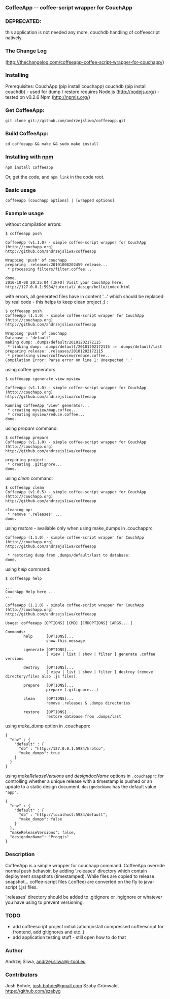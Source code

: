 ### CoffeeApp -- coffee-script wrapper for CouchApp

### DEPRECATED:
this application is not needed any more, couchdb handling of coffeescript natively.

### The Change Log
(http://thechangelog.com/coffeeapp-coffee-script-wrapper-for-couchapp/)

### Installing

Prerequisites:
    CouchApp (pip install couchapp)
    couchdb (pip install couchdb) - used for dump / restore
    requires Node.js (<http://nodejs.org/>) - tested on v0.2.6
    Npm (<http://npmjs.org/>)


### Get CoffeeApp:

    git clone git://github.com/andrzejsliwa/coffeeapp.git

### Build CoffeeApp:

    cd coffeeapp && make && sudo make install

### Installing with [npm](http://npmjs.org/)

    npm install coffeeapp

Or, get the code, and `npm link` in the code root.

### Basic usage

    coffeeapp [couchapp options] | [wrapped options]

### Example usage


without compilation errors:

    $ coffeeapp push

    CoffeeApp (v1.1.0) - simple coffee-script wrapper for CouchApp (http://couchapp.org)
    http://github.com/andrzejsliwa/coffeeapp

    Wrapping 'push' of couchapp
    preparing .releases/20101008202459 release...
     * processing filters/filter.coffee...

    done.
    2010-10-08 20:25:04 [INFO] Visit your CouchApp here:
    http://127.0.0.1:5984/tutorial/_design/hello/index.html

with errors, all generated files have in content '...' which should be replaced by real code - this helps to keep clean project ;) :

    $ coffeeapp push
    CoffeeApp (1.1.0) - simple coffee-script wrapper for CouchApp (http://couchapp.org)
    http://github.com/andrzejsliwa/coffeeapp

    Wrapping 'push' of couchapp
    Database : 'default'
    making dump: .dumps/default/20101202172115
     * linking dump: .dumps/default/20101202172115 -> .dumps/default/last
    preparing release: .releases/20101202172115
     * processing views/coffewview/reduce.coffee...
    Compilation Error: Parse error on line 1: Unexpected '.'


using coffee generators

    $ coffeeapp cgenerate view myview

    CoffeeApp (v1.1.0) - simple coffee-script wrapper for CouchApp (http://couchapp.org)
    http://github.com/andrzejsliwa/coffeeapp

    Running CoffeeApp 'view' generator...
     * creating myview/map.coffee...
     * creating myview/reduce.coffee...
    done.

using *prepare* command:

    $ coffeeapp prepare
    CoffeeApp (v1.1.0) - simple coffee-script wrapper for CouchApp (http://couchapp.org)
    http://github.com/andrzejsliwa/coffeeapp

    preparing project:
     * creating .gitignore...
    done.

using *clean* command:

    $ coffeeapp clean
    CoffeeApp (v1.0.5) - simple coffee-script wrapper for CouchApp (http://couchapp.org)
    http://github.com/andrzejsliwa/coffeeapp

    cleaning up:
     * remove '.releases' ...
    done.

using *restore* - available only when using make_dumps in .couchapprc

    CoffeeApp (1.1.0) - simple coffee-script wrapper for CouchApp (http://couchapp.org)
    http://github.com/andrzejsliwa/coffeeapp

     * restoring dump from .dumps/default/last to database:
    done.


using *help* command:

    $ coffeeapp help

    ...
    CouchApp Help here ...
    ...

    CoffeeApp (1.1.0) - simple coffee-script wrapper for CouchApp (http://couchapp.org)
    http://github.com/andrzejsliwa/coffeeapp

    Usage: coffeeapp [OPTIONS] [CMD] [CMDOPTIONS] [ARGS,...]

    Commands:
            help      [OPTIONS]...
                      show this message

            cgenerate [OPTIONS]...
                      [ view | list | show | filter ] generate .coffee versions

            destroy   [OPTIONS]...
                      [ view | list | show | filter ] destroy (remove directory/files also .js files).

            prepare   [OPTIONS]...
                      prepare (.gitignore...)

            clean     [OPTIONS]...
                      remove .releases & .dumps directories

            restore   [OPTIONS]...
                      restore database from .dumps/last


using *make_dump* option in .couchapprc

    {
      "env" : {
        "default" : {
          "db" : "http://127.0.0.1:5984/krotco",
          "make_dumps": true
        }
      }
    }

using *makeReleaseVersions* and *designdocName* options in `.couchapprc` for 
controlling whether a unique release with a timestamp is pushed or an update 
to a static design document. `designdocName` has the default value `"app"`.

    {
      "env" : {
        "default" : {
          "db" : "http://localhost:5984/default",
          "make_dumps": false
        }
      },
      "makeReleaseVersions": false,
      "designdocName": "Proggis"
    }

### Description

CoffeeApp is a simple wrapper for couchapp command. CoffeeApp override normal push behavoir, by adding '.releases' directory
which contain deployment snapshots (timestamped). While files are copied to release snapshot... coffee-script files (.coffee)
are converted on the fly to java-script (.js) files.

'.releases' directory should be added to .gitignore or .hgignore or whatever you have using to prevent versioning.

### TODO

* add coffeescript project initialization(install compressed coffeescript for frontend, add gitignores and etc..)
* add application testing stuff - still open how to do that

### Author

Andrzej Sliwa, andrzej.sliwa@i-tool.eu


### Contributors

Josh Bohde, josh.bohde@gmail.com
Szaby Grünwald, https://github.com/szabyg
